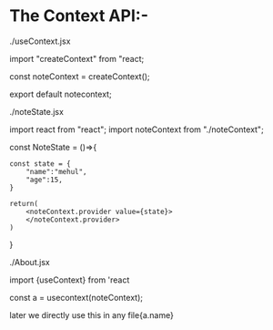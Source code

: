 # The Context API:-

./useContext.jsx

import "createContext" from "react;

const noteContext = createContext();

export default notecontext;

./noteState.jsx

import react from "react";
import noteContext from "./noteContext";

const NoteState = ()=>{

    const state = {
        "name":"mehul",
        "age":15,
    }

    return(
        <noteContext.provider value={state}>
        </noteContext.provider>
    )
}

./About.jsx

import {useContext} from 'react

const a = usecontext(noteContext); 

later we directly use this in any file{a.name}

